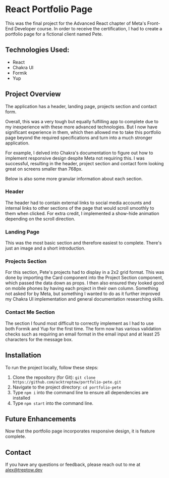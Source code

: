 # React Portfolio Page

This was the final project for the Advanced React chapter of Meta's Front-End Developer course. In order to receive the certification, I had to create a portfolio page for a fictional client named Pete.

## Technologies Used:

- React
- Chakra UI
- Formik
- Yup

## Project Overview

The application has a header, landing page, projects section and contact form.

Overall, this was a very tough but equally fulfilling app to complete due to my inexperience with these more advanced technologies. But I now have significant experience in them, which then allowed me to take this portfolio page beyond the required specifications and turn into a much stronger application.

For example, I delved into Chakra's documentation to figure out how to implement responsive design despite Meta not requiring this. I was successful, resulting in the header, project section and contact form looking great on screens smaller than 768px.

Below is also some more granular information about each section.

### Header

The header had to contain external links to social media accounts and internal links to other sections of the page that would scroll smoothly to them when clicked. For extra credit, I implemented a show-hide animation depending on the scroll direction.

### Landing Page

This was the most basic section and therefore easiest to complete. There's just an image and a short introduction.

### Projects Section

For this section, Pete's projects had to display in a 2x2 grid format. This was done by importing the Card component into the Project Section component, which passed the data down as props. I then also ensured they looked good on mobile phones by having each project in their own column. Something not asked for by Meta, but something I wanted to do as it further improved my Chakra UI implementation and general documentation researching skills.

### Contact Me Section

The section I found most difficult to correctly implement as I had to use both Formik and Yup for the first time. The form now has various validation checks such as requiring an email format in the email input and at least 25 characters for the message box.

## Installation

To run the project locally, follow these steps:

1. Clone the repository (for Git): `git clone https://github.com/acktreptow/portfolio-pete.git`
2. Navigate to the project directory: `cd portfolio-pete`
3. Type `npm i` into the command line to ensure all dependencies are installed
4. Type `npm start` into the command line.

## Future Enhancements

Now that the portfolio page incorporates responsive design, it is feature complete.

## Contact

If you have any questions or feedback, please reach out to me at [alex@treptow.dev](mailto:alex@treptow.dev)
